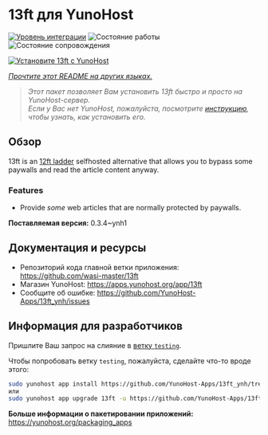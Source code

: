 <!--
Важно: этот README был автоматически сгенерирован <https://github.com/YunoHost/apps/tree/master/tools/readme_generator>
Он НЕ ДОЛЖЕН редактироваться вручную.
-->

# 13ft для YunoHost

[![Уровень интеграции](https://dash.yunohost.org/integration/13ft.svg)](https://ci-apps.yunohost.org/ci/apps/13ft/) ![Состояние работы](https://ci-apps.yunohost.org/ci/badges/13ft.status.svg) ![Состояние сопровождения](https://ci-apps.yunohost.org/ci/badges/13ft.maintain.svg)

[![Установите 13ft с YunoHost](https://install-app.yunohost.org/install-with-yunohost.svg)](https://install-app.yunohost.org/?app=13ft)

*[Прочтите этот README на других языках.](./ALL_README.md)*

> *Этот пакет позволяет Вам установить 13ft быстро и просто на YunoHost-сервер.*  
> *Если у Вас нет YunoHost, пожалуйста, посмотрите [инструкцию](https://yunohost.org/install), чтобы узнать, как установить его.*

## Обзор

13ft is an [12ft ladder](https://12ft.io) selfhosted alternative that allows you to bypass some paywalls and read the article content anyway.

### Features
- Provide *some* web articles that are normally protected by paywalls.


**Поставляемая версия:** 0.3.4~ynh1
## Документация и ресурсы

- Репозиторий кода главной ветки приложения: <https://github.com/wasi-master/13ft>
- Магазин YunoHost: <https://apps.yunohost.org/app/13ft>
- Сообщите об ошибке: <https://github.com/YunoHost-Apps/13ft_ynh/issues>

## Информация для разработчиков

Пришлите Ваш запрос на слияние в [ветку `testing`](https://github.com/YunoHost-Apps/13ft_ynh/tree/testing).

Чтобы попробовать ветку `testing`, пожалуйста, сделайте что-то вроде этого:

```bash
sudo yunohost app install https://github.com/YunoHost-Apps/13ft_ynh/tree/testing --debug
или
sudo yunohost app upgrade 13ft -u https://github.com/YunoHost-Apps/13ft_ynh/tree/testing --debug
```

**Больше информации о пакетировании приложений:** <https://yunohost.org/packaging_apps>
